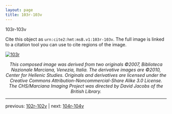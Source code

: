 ```yaml
---
layout: page
title: 103r-103v
---
```


103r-103v

Cite this object as `urn:cite2:hmt:msB.v1:103r-103v`. The full image is linked to a citation tool you can use to cite regions of the image.

[![103r](http://www.homermultitext.org/iipsrv?IIIF=/project/homer/pyramidal/deepzoom/hmt/vbbifolio/v1/vb_102v_103r.tif/full/800,/0/default.jpg)](http://www.homermultitext.org/ict2/?urn=urn:cite2:hmt:vbbifolio.v1:vb_102v_103r) 

<p style="text-align: center; font-style: italic;">This composed image was derived from two originals ©2007, Biblioteca Nazionale Marciana, Venezia, Italia. The derivative images are ©2010, Center for Hellenic Studies. Originals and derivatives are licensed under the Creative Commons Attribution-Noncommercial-Share Alike 3.0 License. The CHS/Marciana Imaging Project was directed by David Jacobs of the British Library.</p>

---

previous: [102r-102v](../102r-102v/) | next: [104r-104v](../104r-104v/)